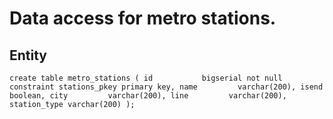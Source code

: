 # Data access for metro stations.

## Entity

`create table metro_stations
(
  id           bigserial not null
    constraint stations_pkey
    primary key,
  name         varchar(200),
  isend        boolean,
  city         varchar(200),
  line         varchar(200),
  station_type varchar(200)
);
`
